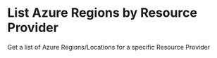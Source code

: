 # List Azure Regions by Resource Provider

Get a list of Azure Regions/Locations for a specific Resource Provider
